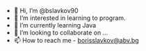 - 👋 Hi, I’m @bslavkov90
- 👀 I’m interested in learning to program.
- 🌱 I’m currently learning Java
- 💞️ I’m looking to collaborate on ...
- 📫 How to reach me - borisslavkov@abv.bg

<!---
bslavkov90/bslavkov90 is a ✨ special ✨ repository because its `README.md` (this file) appears on your GitHub profile.
You can click the Preview link to take a look at your changes.
--->
